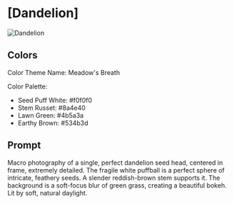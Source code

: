 # [Dandelion]

![Dandelion](https://drscdn.500px.org/photo/1116702466/q%3D75_m%3D600_k%3D1/v2?sig=5d262cb5a6545d93eb7bf137f42bf9644b2981e9f4d2364d57ba9b58d5fd7580)

## Colors

Color Theme Name: Meadow's Breath

Color Palette:

- Seed Puff White: #f0f0f0
- Stem Russet: #8a4e40
- Lawn Green: #4b5a3a
- Earthy Brown: #534b3d

## Prompt

Macro photography of a single, perfect dandelion seed head, centered in frame, extremely detailed. The fragile white puffball is a perfect sphere of intricate, feathery seeds. A slender reddish-brown stem supports it. The background is a soft-focus blur of green grass, creating a beautiful bokeh. Lit by soft, natural daylight.